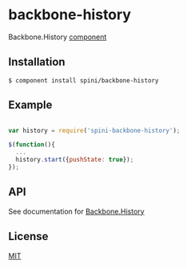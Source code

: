 # backbone-history

  Backbone.History [component](https://github.com/component/component/wiki/Components)

## Installation

    $ component install spini/backbone-history

## Example

```js

var history = require('spini-backbone-history');

$(function(){
  ...
  history.start({pushState: true});
});

```

## API

See documentation for [Backbone.History](http://backbonejs.org/#History)

## License

[MIT](https://github.com/spini/backbone-router/blob/master/LICENSE)
